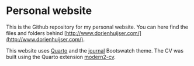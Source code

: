 # Personal website

This is the Github repository for my personal website. You can here find the files and folders behind [http://www.dorienhuijser.com/](http://www.dorienhuijser.com/).

This website uses [Quarto](https://quarto.org/) and the [journal](https://bootswatch.com/journal/) Bootswatch theme.
The CV was built using the Quarto extension [modern2-cv](https://github.com/schochastics/modern2-cv).
